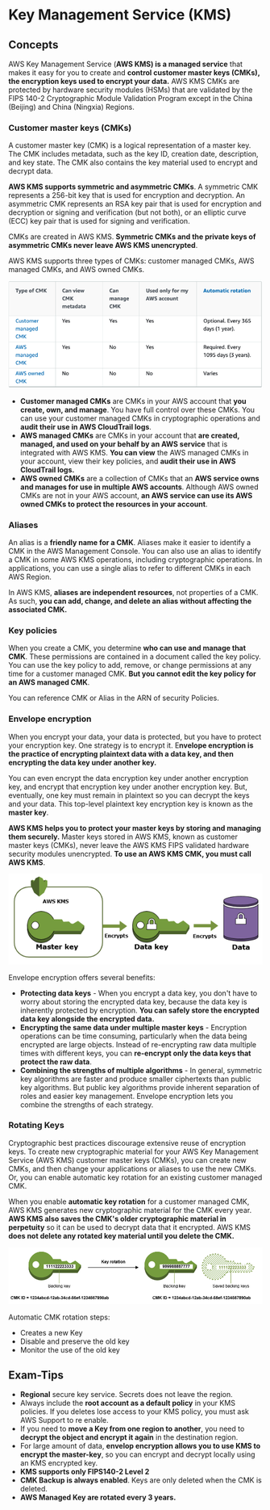 # Key Management Service (KMS)
## Concepts

AWS Key Management Service (**AWS KMS) is a managed service** that makes it easy for you to create and **control customer master keys (CMKs), the encryption keys used to encrypt your data.** AWS KMS CMKs are protected by hardware security modules (HSMs) that are validated by the FIPS 140-2 Cryptographic Module Validation Program except in the China (Beijing) and China (Ningxia) Regions.

### Customer master keys (CMKs)
A customer master key (CMK) is a logical representation of a master key. The CMK includes metadata, such as the key ID, creation date, description, and key state. The CMK also contains the key material used to encrypt and decrypt data.

**AWS KMS supports symmetric and asymmetric CMKs**. A symmetric CMK represents a 256-bit key that is used for encryption and decryption. An asymmetric CMK represents an RSA key pair that is used for encryption and decryption or signing and verification (but not both), or an elliptic curve (ECC) key pair that is used for signing and verification.

CMKs are created in AWS KMS. **Symmetric CMKs and the private keys of asymmetric CMKs never leave AWS KMS unencrypted**.

AWS KMS supports three types of CMKs: customer managed CMKs, AWS managed CMKs, and AWS owned CMKs.

![KMS](./CMS_types.png)

* **Customer managed CMKs** are CMKs in your AWS account that **you create, own, and manage**. You have full control over these CMKs. You can use your customer managed CMKs in cryptographic operations and **audit their use in AWS CloudTrail logs**.
* **AWS managed CMKs** are CMKs in your account that **are created, managed, and used on your behalf by an AWS service** that is integrated with AWS KMS. **You can view** the AWS managed CMKs in your account, view their key policies, and **audit their use in AWS CloudTrail logs.**
* **AWS owned CMKs** are a collection of CMKs that an **AWS service owns and manages for use in multiple AWS accounts**. Although AWS owned CMKs are not in your AWS account, **an AWS service can use its AWS owned CMKs to protect the resources in your account**.

### Aliases

An alias is a **friendly name for a CMK**. Aliases make it easier to identify a CMK in the AWS Management Console. You can also use an alias to identify a CMK in some AWS KMS operations, including cryptographic operations. In applications, you can use a single alias to refer to different CMKs in each AWS Region.

In AWS KMS, **aliases are independent resources**, not properties of a CMK. As such, **you can add, change, and delete an alias without affecting the associated CMK.**

### Key policies

When you create a CMK, you determine **who can use and manage that CMK**. These permissions are contained in a document called the key policy. You can use the key policy to add, remove, or change permissions at any time for a customer managed CMK. **But you cannot edit the key policy for an AWS managed CMK**. 

You can reference CMK or Alias in the ARN of security Policies. 

### Envelope encryption
When you encrypt your data, your data is protected, but you have to protect your encryption key. One strategy is to encrypt it. E**nvelope encryption is the practice of encrypting plaintext data with a data key, and then encrypting the data key under another key.**

You can even encrypt the data encryption key under another encryption key, and encrypt that encryption key under another encryption key. But, eventually, one key must remain in plaintext so you can decrypt the keys and your data. This top-level plaintext key encryption key is known as the **master key**.

**AWS KMS helps you to protect your master keys by storing and managing them securely.** Master keys stored in AWS KMS, known as customer master keys (CMKs), never leave the AWS KMS FIPS validated hardware security modules unencrypted. **To use an AWS KMS CMK, you must call AWS KMS**.

![MasterKey](./key-hierarchy-cmk.png)

Envelope encryption offers several benefits:
* **Protecting data keys** - When you encrypt a data key, you don't have to worry about storing the encrypted data key, because the data key is inherently protected by encryption. **You can safely store the encrypted data key alongside the encrypted data.**
* **Encrypting the same data under multiple master keys** - Encryption operations can be time consuming, particularly when the data being encrypted are large objects. Instead of re-encrypting raw data multiple times with different keys, you can **re-encrypt only the data keys that protect the raw data**.
* **Combining the strengths of multiple algorithms** - In general, symmetric key algorithms are faster and produce smaller ciphertexts than public key algorithms. But public key algorithms provide inherent separation of roles and easier key management. Envelope encryption lets you combine the strengths of each strategy.

### Rotating Keys

Cryptographic best practices discourage extensive reuse of encryption keys. To create new cryptographic material for your AWS Key Management Service (AWS KMS) customer master keys (CMKs), you can create new CMKs, and then change your applications or aliases to use the new CMKs. Or, you can enable automatic key rotation for an existing customer managed CMK.

When you enable **automatic key rotation** for a customer managed CMK, AWS KMS generates new cryptographic material for the CMK every year. **AWS KMS also saves the CMK's older cryptographic material in perpetuity** so it can be used to decrypt data that it encrypted. AWS KMS **does not delete any rotated key material until you delete the CMK.**

![Key rotation](./key-rotation-auto.png)

Automatic CMK rotation steps:
* Creates a new Key
* Disable and preserve the old key
* Monitor the use of the old key

## Exam-Tips
* **Regional** secure key service. Secrets does not leave the region.
* Always include the **root account as a default policy** in your KMS policies. If you deletes lose access to your KMS policy, you must ask AWS Support to re enable. 
* If you need to **move a Key from one region to another**, you need to **decrypt the object and encrypt it again** in the destination region.
* For large amount of data, **envelop encryption allows you to use KMS to encrypt the master-key**, so you can encrypt and decrypt locally using an KMS encrypted key. 
* **KMS supports only FIPS140-2 Level 2**
* **CMK Backup is always enabled**. Keys are only deleted when the CMK is deleted.
* **AWS Managed Key are rotated every 3 years.**
